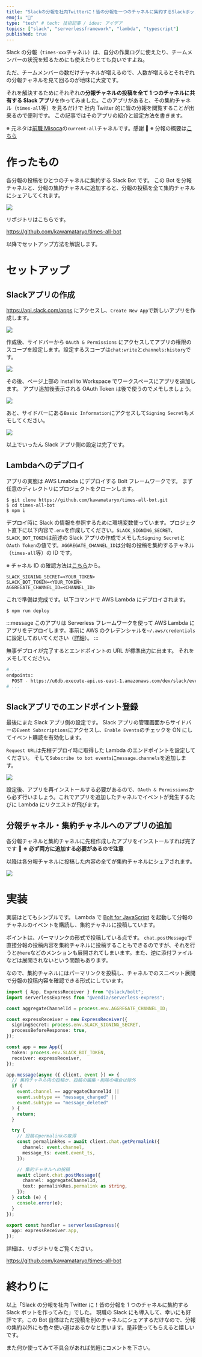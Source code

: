 ```yaml
---
title: "Slackの分報を社内Twitterに！皆の分報を一つのチャネルに集約するSlackボットを作ってみた"
emoji: "💬"
type: "tech" # tech: 技術記事 / idea: アイデア
topics: ["slack", "serverlessframework", "lambda", "typescript"]
published: true
---
```


Slack の分報（`times-xxx`チャネル）は、自分の作業ログに使えたり、チームメンバーの状況を知るためにも使えたりとても良いですよね。

ただ、チームメンバーの数だけチャネルが増えるので、人数が増えるとそれぞれの分報チャネルを見て回るのが地味に大変です。

それを解決するためにそれぞれの**分報チャネルの投稿を全て 1 つのチャネルに共有する Slack アプリ**を作ってみました。このアプリがあると、その集約チャネル（`times-all`等）を見るだけで 社内 Twitter 的に皆の分報を閲覧することが出来るので便利です。
この記事ではそのアプリの紹介と設定方法を書きます。

※ 元ネタは[前職 Misoca](https://www.wantedly.com/stories/s/team_misoca)の`current-all`チャネルです。感謝 🙏
※ 分報の概要は[こちら](https://giginc.co.jp/blog/giglab/slack-hunho)

# 作ったもの

各分報の投稿をひとつのチャネルに集約する Slack Bot です。
この Bot を分報チャネルと、分報の集約チャネルに追加すると、分報の投稿を全て集約チャネルにシェアしてくれます。

![](https://i.gyazo.com/a8f99f12f2badbf9e1d334dcba0c3a77.gif)

リポジトリはこちらです。

https://github.com/kawamataryo/times-all-bot

以降でセットアップ方法を解説します。

# セットアップ

## Slackアプリの作成
https://api.slack.com/apps にアクセスし、`Create New App`で新しいアプリを作成します。

![](https://i.gyazo.com/ec073dbdc32aebfd81d04ef2fdc2626c.png)

作成後、サイドバーから `OAuth & Permissions` にアクセスしてアプリの権限のスコープを設定します。設定するスコープは`chat:write`と`channels:history`です。

![](https://i.gyazo.com/d318576f6bff9d4963793570d2d0695c.png)

その後、ページ上部の Install to Workspace でワークスペースにアプリを追加します。
アプリ追加後表示される OAuth Token は後で使うのでメモしましょう。

![](https://i.gyazo.com/1f114e3934718cfbba2930d4fc877318.png)

あと、サイドバーにある`Basic Information`にアクセスして`Signing Secret`もメモしてください。

![](https://i.gyazo.com/b460141ebf59d9212e80ab6f390e7259.png)

以上でいったん Slack アプリ側の設定は完了です。

## Lambdaへのデプロイ
アプリの実態は AWS Lmabda にデプロイする Bolt フレームワークです。
まず任意のディレクトリにプロジェクトをクローンします。

```
$ git clone https://github.com/kawamataryo/times-all-bot.git
$ cd times-all-bot
$ npm i
```

デプロイ時に Slack の情報を参照するために環境変数使っています。プロジェクト直下に以下内容で`.env`を作成してください。`SLACK_SIGNING_SECRET`、`SLACK_BOT_TOKEN`は前述の Slack アプリの作成でメモした`Signing Secret`と`OAuth Token`の値です。`AGGREGATE_CHANNEL_ID`は分報の投稿を集約するチャネル（`times-all`等）の ID です。

※ チャネル ID の確認方法は[こちら](https://qiita.com/YumaInaura/items/0c4f4adb33eb21032c08)から。

```.env
SLACK_SIGNING_SECRET=<YOUR_TOKEN>
SLACK_BOT_TOKEN=<YOUR_TOKEN>
AGGREGATE_CHANNEL_ID=<CHANNEL_ID>
```

これで準備は完成です。以下コマンドで AWS Lambda にデプロイされます。

```
$ npm run deploy
```

:::message
このアプリは Serverless フレームワークを使って AWS Lambda にアプリをデプロイします。事前に AWS のクレデンシャルを`~/.aws/credentials`に設定しておいてください（[詳細](https://www.serverless.com/framework/docs/providers/aws/guide/credentials/)）。
:::


無事デプロイが完了するとエンドポイントの URL が標準出力に出ます。
それをメモしてください。

```bash
# ...
endpoints:
  POST - https://u6db.execute-api.us-east-1.amazonaws.com/dev/slack/events
# ...
```

## Slackアプリでのエンドポイント登録

最後にまた Slack アプリ側の設定です。
Slack アプリの管理画面からサイドバーの`Event Subscriptions`にアクセスし、`Enable Events`のチェックを ON にしてイベント購読を有効化します。

`Request URL`は先程デプロイ時に取得した Lambda のエンドポイントを設定してください。
そして`Subscribe to bot events`に`message.channels`を追加します。

![](https://i.gyazo.com/6a5d160f2eeb5d850e6b76d0cef79b34.png)

設定後、アプリを再インストールする必要があるので、`OAuth & Permissions`から必ず行いましょう。これでアプリを追加したチャネルでイベントが発生するたびに Lambda にリクエストが飛びます。

## 分報チャネル・集約チャネルへのアプリの追加

各分報チャネルと集約チャネルに先程作成したアプリをインストールすれば完了です 🎉
**※ 必ず両方に追加する必要があるので注意**

以降は各分報チャネルに投稿した内容の全てが集約チャネルにシェアされます。

![](https://i.gyazo.com/a8f99f12f2badbf9e1d334dcba0c3a77.gif)

# 実装

実装はとてもシンプルです。
Lambda で [Bolt for JavaScript](https://slack.dev/bolt-js/concepts) を起動して分報のチャネルのイベントを購読し、集約チャネルに投稿しています。

ポイントは、パーマリンクの形式で投稿している点です。
`chat.postMessage`で直接分報の投稿内容を集約チャネルに投稿することもできるのですが、それを行うと`@here`などのメンションも展開されてしまいます。また、逆に添付ファイルなどは展開されないという問題もあります。

なので、集約チャネルにはパーマリンクを投稿し、チャネルでのスニペット展開で分報の投稿内容を確認できる形式にしています。

```ts:src/functions/slack/handler.ts
import { App, ExpressReceiver } from "@slack/bolt";
import serverlessExpress from "@vendia/serverless-express";

const aggregateChannelId = process.env.AGGREGATE_CHANNEL_ID;

const expressReceiver = new ExpressReceiver({
  signingSecret: process.env.SLACK_SIGNING_SECRET,
  processBeforeResponse: true,
});

const app = new App({
  token: process.env.SLACK_BOT_TOKEN,
  receiver: expressReceiver,
});

app.message(async ({ client, event }) => {
  // 集約チャネル内の投稿か、投稿の編集・削除の場合は除外
  if (
    event.channel == aggregateChannelId ||
    event.subtype == "message_changed" ||
    event.subtype == "message_deleted"
  ) {
    return;
  }

  try {
    // 投稿のpermalinkの取得
    const permalinkRes = await client.chat.getPermalink({
      channel: event.channel,
      message_ts: event.event_ts,
    });

    // 集約チャネルへの投稿
    await client.chat.postMessage({
      channel: aggregateChannelId,
      text: permalinkRes.permalink as string,
    });
  } catch (e) {
    console.error(e);
  }
});

export const handler = serverlessExpress({
  app: expressReceiver.app,
});
```


詳細は、リポジトリをご覧ください。

https://github.com/kawamataryo/times-all-bot

# 終わりに

以上「Slack の分報を社内 Twitter に！皆の分報を 1 つのチャネルに集約する Slack ボットを作ってみた」でした。
現職の Slack にも導入して、幸いにも好評です。この Bot 自体はただ投稿を別のチャネルにシェアするだけなので、分報の集約以外にも色々使い道はあるかなと思います。是非使ってもらえると嬉しいです。

また何か使ってみて不具合があれば気軽にコメントを下さい。